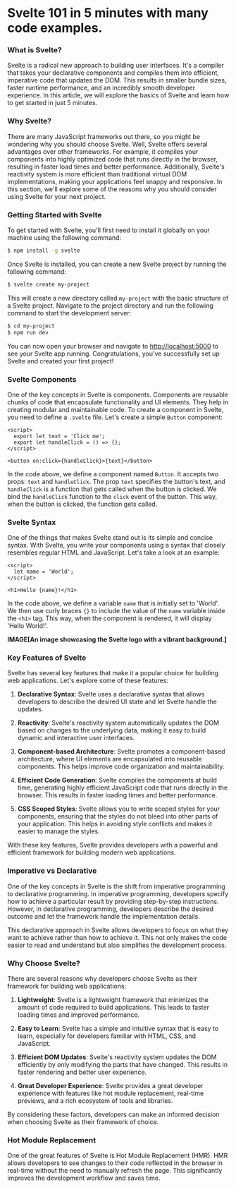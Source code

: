 # Svelte 101 in 5 minutes with many code examples.

### What is Svelte?

Svelte is a radical new approach to building user interfaces. It's a compiler that takes your declarative components and
compiles them into efficient, imperative code that updates the DOM. This results in smaller bundle sizes, faster runtime
performance, and an incredibly smooth developer experience. In this article, we will explore the basics of Svelte and
learn how to get started in just 5 minutes.

### Why Svelte?

There are many JavaScript frameworks out there, so you might be wondering why you should choose Svelte. Well, Svelte
offers several advantages over other frameworks. For example, it compiles your components into highly optimized code
that runs directly in the browser, resulting in faster load times and better performance. Additionally, Svelte's
reactivity system is more efficient than traditional virtual DOM implementations, making your applications feel snappy
and responsive. In this section, we'll explore some of the reasons why you should consider using Svelte for your next
project.

### Getting Started with Svelte

To get started with Svelte, you'll first need to install it globally on your machine using the following command:

```bash
$ npm install -g svelte
```

Once Svelte is installed, you can create a new Svelte project by running the following command:

```bash
$ svelte create my-project
```

This will create a new directory called `my-project` with the basic structure of a Svelte project. Navigate to the
project directory and run the following command to start the development server:

```bash
$ cd my-project
$ npm run dev
```

You can now open your browser and navigate to [http://localhost:5000](http://localhost:5000) to see your Svelte app
running. Congratulations, you've successfully set up Svelte and created your first project!

### Svelte Components

One of the key concepts in Svelte is components. Components are reusable chunks of code that encapsulate functionality
and UI elements. They help in creating modular and maintainable code. To create a component in Svelte, you need to
define a `.svelte` file. Let's create a simple `Button` component:

```svelte
<script>
  export let text = 'Click me';
  export let handleClick = () => {};
</script>

<button on:click={handleClick}>{text}</button>
```

In the code above, we define a component named `Button`. It accepts two props: `text` and `handleClick`. The prop `text`
specifies the button's text, and `handleClick` is a function that gets called when the button is clicked. We bind
the `handleClick` function to the `click` event of the button. This way, when the button is clicked, the function gets
called.

### Svelte Syntax

One of the things that makes Svelte stand out is its simple and concise syntax. With Svelte, you write your components
using a syntax that closely resembles regular HTML and JavaScript. Let's take a look at an example:

```svelte
<script>
  let name = 'World';
</script>

<h1>Hello {name}!</h1>
```

In the code above, we define a variable `name` that is initially set to 'World'. We then use curly braces `{}` to
include the value of the `name` variable inside the `<h1>` tag. This way, when the component is rendered, it will
display 'Hello World!'.

**IMAGE[An image showcasing the Svelte logo with a vibrant background.]**

### Key Features of Svelte

Svelte has several key features that make it a popular choice for building web applications. Let's explore some of these
features:

1. **Declarative Syntax**: Svelte uses a declarative syntax that allows developers to describe the desired UI state and
   let Svelte handle the updates.

2. **Reactivity**: Svelte's reactivity system automatically updates the DOM based on changes to the underlying data,
   making it easy to build dynamic and interactive user interfaces.

3. **Component-based Architecture**: Svelte promotes a component-based architecture, where UI elements are encapsulated
   into reusable components. This helps improve code organization and maintainability.

4. **Efficient Code Generation**: Svelte compiles the components at build time, generating highly efficient JavaScript
   code that runs directly in the browser. This results in faster loading times and better performance.

5. **CSS Scoped Styles**: Svelte allows you to write scoped styles for your components, ensuring that the styles do not
   bleed into other parts of your application. This helps in avoiding style conflicts and makes it easier to manage the
   styles.

With these key features, Svelte provides developers with a powerful and efficient framework for building modern web
applications.

### Imperative vs Declarative

One of the key concepts in Svelte is the shift from imperative programming to declarative programming. In imperative
programming, developers specify how to achieve a particular result by providing step-by-step instructions. However, in
declarative programming, developers describe the desired outcome and let the framework handle the implementation
details.

This declarative approach in Svelte allows developers to focus on what they want to achieve rather than how to achieve
it. This not only makes the code easier to read and understand but also simplifies the development process.

### Why Choose Svelte?

There are several reasons why developers choose Svelte as their framework for building web applications:

1. **Lightweight**: Svelte is a lightweight framework that minimizes the amount of code required to build applications.
   This leads to faster loading times and improved performance.

2. **Easy to Learn**: Svelte has a simple and intuitive syntax that is easy to learn, especially for developers familiar
   with HTML, CSS, and JavaScript.

3. **Efficient DOM Updates**: Svelte's reactivity system updates the DOM efficiently by only modifying the parts that
   have changed. This results in faster rendering and better user experience.

4. **Great Developer Experience**: Svelte provides a great developer experience with features like hot module
   replacement, real-time previews, and a rich ecosystem of tools and libraries.

By considering these factors, developers can make an informed decision when choosing Svelte as their framework of
choice.

### Hot Module Replacement

One of the great features of Svelte is Hot Module Replacement (HMR). HMR allows developers to see changes to their code
reflected in the browser in real-time without the need to manually refresh the page. This significantly improves the
development workflow and saves time.

